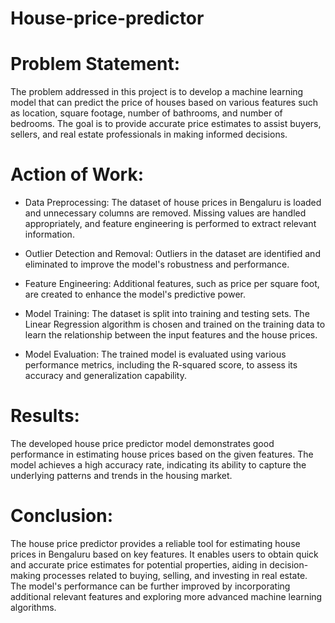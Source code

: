 # House-price-predictor

# Problem Statement:
The problem addressed in this project is to develop a machine learning model that can predict the price of houses based on various features such as location, square footage, number of bathrooms, and number of bedrooms. The goal is to provide accurate price estimates to assist buyers, sellers, and real estate professionals in making informed decisions.

# Action of Work:

- Data Preprocessing: The dataset of house prices in Bengaluru is loaded and unnecessary columns are removed. Missing values are handled appropriately, and feature engineering is performed to extract relevant information.

- Outlier Detection and Removal: Outliers in the dataset are identified and eliminated to improve the model's robustness and performance.

- Feature Engineering: Additional features, such as price per square foot, are created to enhance the model's predictive power.

- Model Training: The dataset is split into training and testing sets. The Linear Regression algorithm is chosen and trained on the training data to learn the relationship between the input features and the house prices.

- Model Evaluation: The trained model is evaluated using various performance metrics, including the R-squared score, to assess its accuracy and generalization capability.

# Results:
The developed house price predictor model demonstrates good performance in estimating house prices based on the given features. The model achieves a high accuracy rate, indicating its ability to capture the underlying patterns and trends in the housing market.

# Conclusion:
The house price predictor provides a reliable tool for estimating house prices in Bengaluru based on key features. It enables users to obtain quick and accurate price estimates for potential properties, aiding in decision-making processes related to buying, selling, and investing in real estate. The model's performance can be further improved by incorporating additional relevant features and exploring more advanced machine learning algorithms.

